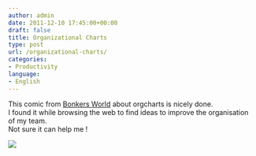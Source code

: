```yaml
---
author: admin
date: 2011-12-10 17:45:00+00:00
draft: false
title: Organizational Charts
type: post
url: /organizational-charts/
categories:
- Productivity
language:
- English
---
```


This comic from [Bonkers World](http://www.bonkersworld.net/organizational-charts/) about orgcharts is nicely done.  
I found it while browsing the web to find ideas to improve the organisation of my team.  
Not sure it can help me !  
  


[![](http://2.bp.blogspot.com/-iNIErLWNL28/TuObsYCQFJI/AAAAAAAB0Kc/9HDtDNUU38I/s640/2011.06.27_organizational_charts.png)
](http://2.bp.blogspot.com/-iNIErLWNL28/TuObsYCQFJI/AAAAAAAB0Kc/9HDtDNUU38I/s1600/2011.06.27_organizational_charts.png)

  
  
  

